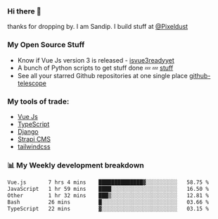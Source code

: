 ### Hi there 👋

thanks for dropping by.
I am Sandip. I build stuff at [@Pixeldust](github.com/pixeldust-in/)

###  **My Open Source Stuff**

 - Know if Vue Js version 3 is released -  [isvue3readyyet](https://github.com/sandiprb/isvue3readyyet)
 - A bunch of Python scripts to get stuff done 💤 💤 [stuff](https://github.com/sandiprb/stuff)
 - See all your starred Github repositories at one single place [github-telescope](https://github.com/sandiprb/github-telescope)



###  **My tools of trade:**
 - [Vue Js](https://github.com/vuejs/vue/)
 - [TypeScript](https://github.com/microsoft/TypeScript)
 - [Django](github.com/django/django)
 - [Strapi CMS](github.com/strapi/strapi)
 - [tailwindcss](https://github.com/tailwindlabs/tailwindcss)


###  📊 **My Weekly development breakdown**
<!--START_SECTION:waka-->

```txt
Vue.js       7 hrs 4 mins    ██████████████▓░░░░░░░░░░   58.75 %
JavaScript   1 hr 59 mins    ████░░░░░░░░░░░░░░░░░░░░░   16.50 %
Other        1 hr 32 mins    ███▒░░░░░░░░░░░░░░░░░░░░░   12.81 %
Bash         26 mins         █░░░░░░░░░░░░░░░░░░░░░░░░   03.66 %
TypeScript   22 mins         ▓░░░░░░░░░░░░░░░░░░░░░░░░   03.15 %
```

<!--END_SECTION:waka-->
